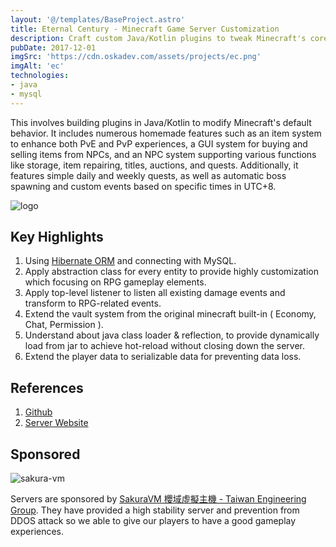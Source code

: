 ```yaml
---
layout: '@/templates/BaseProject.astro'
title: Eternal Century - Minecraft Game Server Customization
description: Craft custom Java/Kotlin plugins to tweak Minecraft's core, adding features like enhanced item systems, NPC-driven trade, and automated quests/events based on UTC+8 time.
pubDate: 2017-12-01
imgSrc: 'https://cdn.oskadev.com/assets/projects/ec.png'
imgAlt: 'ec'
technologies:
- java
- mysql
---
```


This involves building plugins in Java/Kotlin to modify Minecraft's default behavior. It includes numerous homemade features such as an item system to enhance both PvE and PvP experiences, a GUI system for buying and selling items from NPCs, and an NPC system supporting various functions like storage, item repairing, titles, auctions, and quests. Additionally, it features simple daily and weekly quests, as well as automatic boss spawning and custom events based on specific times in UTC+8.

![logo](/assets/projects/ec-logo.jpeg)

## Key Highlights

1. Using [Hibernate ORM](https://hibernate.org/orm/) and connecting with MySQL.
2. Apply abstraction class for every entity to provide highly customization which focusing on RPG gameplay elements.
3. Apply top-level listener to listen all existing damage events and transform to RPG-related events.
4. Extend the vault system from the original minecraft built-in ( Economy, Chat, Permission ).
5. Understand about java class loader & reflection, to provide dynamically load from jar to achieve hot-reload without closing down the server.
6. Extend the player data to serializable data for preventing data loss. 

## References 

1. <a href="https://github.com/Oskang09/OskaRPG" target="_blank">Github</a>
2. <a href="https://eternalcentury.blogspot.com/" target="_blank">Server Website</a>

## Sponsored

![sakura-vm](/assets/projects/ec-sponsor.png)

Servers are sponsored by [SakuraVM 櫻域虛擬主機 - Taiwan Engineering Group](https://www.sakuravm.net/). They have provided a high stability server and prevention from DDOS attack so we able to give our players to have a good gameplay experiences.